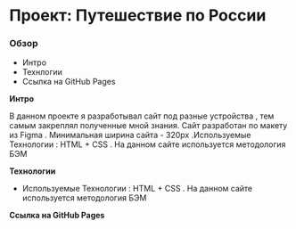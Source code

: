 # Проект: Путешествие по России

### Обзор
* Интро
* Технлогии
* Ссылка на GitHub Pages

**Интро**

 В данном проекте я разработывал сайт под разные устройства , тем самым закреплял полученные мной знания.
 Сайт разработан по макету из Figma . Минимальная ширина сайта - 320px .Используемые Технологии : HTML + CSS .
 На данном сайте используется методология БЭМ

**Технологии**

* Используемые Технологии : HTML + CSS .
 На данном сайте используется методология БЭМ

**Ссылка на GitHub Pages**
